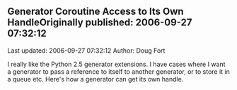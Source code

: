 ## Generator Coroutine Access to Its Own HandleOriginally published: 2006-09-27 07:32:12 
Last updated: 2006-09-27 07:32:12 
Author: Doug Fort 
 
I really like the Python 2.5 generator extensions. I have cases where I want a generator to pass a reference to itself to another generator, or to store it in a queue etc. Here's how a generator can get its own handle.